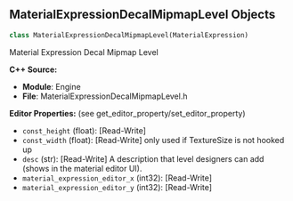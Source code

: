 ## MaterialExpressionDecalMipmapLevel Objects

```python
class MaterialExpressionDecalMipmapLevel(MaterialExpression)
```

Material Expression Decal Mipmap Level

**C++ Source:**

- **Module**: Engine
- **File**: MaterialExpressionDecalMipmapLevel.h

**Editor Properties:** (see get_editor_property/set_editor_property)

- ``const_height`` (float):  [Read-Write]
- ``const_width`` (float):  [Read-Write] only used if TextureSize is not hooked up
- ``desc`` (str):  [Read-Write] A description that level designers can add (shows in the material editor UI).
- ``material_expression_editor_x`` (int32):  [Read-Write]
- ``material_expression_editor_y`` (int32):  [Read-Write]

<a id="unreal.MaterialExpressionDeltaTime"></a>
